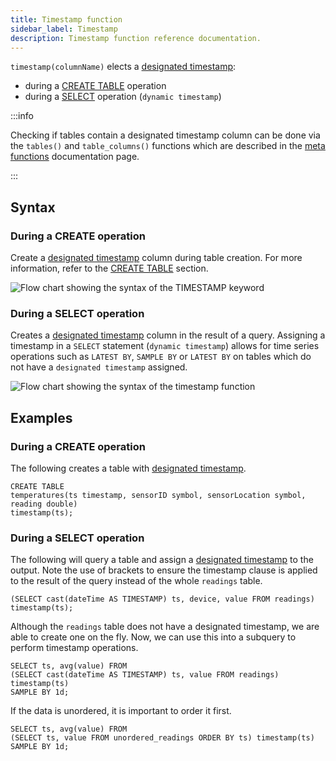 ```yaml
---
title: Timestamp function
sidebar_label: Timestamp
description: Timestamp function reference documentation.
---
```


`timestamp(columnName)` elects a
[designated timestamp](/docs/concept/designated-timestamp/):

- during a [CREATE TABLE](/docs/reference/sql/create-table/#timestamp) operation
- during a [SELECT](/docs/reference/sql/select/) operation (`dynamic timestamp`)

:::info

Checking if tables contain a designated timestamp column can be done via the
`tables()` and `table_columns()` functions which are described in the
[meta functions](/docs/reference/function/meta/) documentation page.

:::

## Syntax

### During a CREATE operation

Create a [designated timestamp](/docs/concept/designated-timestamp/) column
during table creation. For more information, refer to the
[CREATE TABLE](/docs/reference/sql/create-table/) section.

![Flow chart showing the syntax of the TIMESTAMP keyword](/img/docs/diagrams/timestamp.svg)

### During a SELECT operation

Creates a [designated timestamp](/docs/concept/designated-timestamp/) column in
the result of a query. Assigning a timestamp in a `SELECT` statement
(`dynamic timestamp`) allows for time series operations such as `LATEST BY`,
`SAMPLE BY` or `LATEST BY` on tables which do not have a `designated timestamp`
assigned.

![Flow chart showing the syntax of the timestamp function](/img/docs/diagrams/dynamicTimestamp.svg)

## Examples

### During a CREATE operation

The following creates a table with
[designated timestamp](/docs/concept/designated-timestamp/).

```questdb-sql title="Create table"
CREATE TABLE
temperatures(ts timestamp, sensorID symbol, sensorLocation symbol, reading double)
timestamp(ts);
```

### During a SELECT operation

The following will query a table and assign a
[designated timestamp](/docs/concept/designated-timestamp/) to the output. Note
the use of brackets to ensure the timestamp clause is applied to the result of
the query instead of the whole `readings` table.

```questdb-sql title="Dynamic timestamp"
(SELECT cast(dateTime AS TIMESTAMP) ts, device, value FROM readings) timestamp(ts);
```

Although the `readings` table does not have a designated timestamp, we are able
to create one on the fly. Now, we can use this into a subquery to perform
timestamp operations.

```questdb-sql title="Dynamic timestamp subquery"
SELECT ts, avg(value) FROM
(SELECT cast(dateTime AS TIMESTAMP) ts, value FROM readings) timestamp(ts)
SAMPLE BY 1d;
```

If the data is unordered, it is important to order it first.

```questdb-sql title="Dynamic timestamp - unordered data"
SELECT ts, avg(value) FROM
(SELECT ts, value FROM unordered_readings ORDER BY ts) timestamp(ts)
SAMPLE BY 1d;
```
